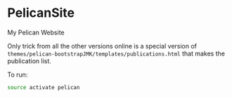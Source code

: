 # PelicanSite
My Pelican Website

Only trick from all the other versions online is a special version of `themes/pelican-bootstrapJMK/templates/publications.html` that makes the publication list.

To run:
```bash
source activate pelican 
```
